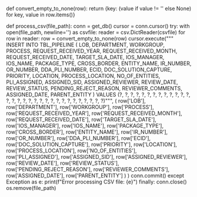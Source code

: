 def convert_empty_to_none(row):
    return {key: (value if value != '' else None) for key, value in row.items()}

def process_csv(file_path):
    conn = get_db()
    cursor = conn.cursor()
    try:
        with open(file_path, newline='') as csvfile:
            reader = csv.DictReader(csvfile)
            for row in reader:
                row = convert_empty_to_none(row)
                cursor.execute("""
                    INSERT INTO TBL_PIPELINE (
                        LOB, DEPARTMENT, WORKGROUP, PROCESS, 
                        REQUEST_RECEIVED_YEAR, REQUEST_RECEIVED_MONTH, REQUEST_RECEIVED_DATE, 
                        TARGET_SLA_DATE, IOS_MANAGER, IOS_NAME, PACKAGE_TYPE, CROSS_BORDER, 
                        ENTITY_NAME, IR_NUMBER, OR_NUMBER, DDA_PLI_NUMBER, ECID, DOC_SOLUTION_CAPTURE, 
                        PRIORITY, LOCATION, PROCESS_LOCATION, NO_OF_ENTITIES, PLI_ASSIGNED, 
                        ASSIGNED_SID, ASSIGNED_REVIEWER, REVIEW_DATE, REVIEW_STATUS, 
                        PENDING_REJECT_REASON, REVIEWER_COMMENTS, ASSIGNED_DATE, PARENT_ENTITY
                    ) VALUES (?, ?, ?, ?, ?, ?, ?, ?, ?, ?, ?, ?, ?, ?, ?, ?, ?, ?, ?, ?, ?, ?, ?, ?, ?, ?, ?, ?, ?, ?, ?)""",
                    (
                        row['LOB'], row['DEPARTMENT'], row['WORKGROUP'], row['PROCESS'], 
                        row['REQUEST_RECEIVED_YEAR'], row['REQUEST_RECEIVED_MONTH'], row['REQUEST_RECEIVED_DATE'], 
                        row['TARGET_SLA_DATE'], row['IOS_MANAGER'], row['IOS_NAME'], row['PACKAGE_TYPE'], row['CROSS_BORDER'], 
                        row['ENTITY_NAME'], row['IR_NUMBER'], row['OR_NUMBER'], row['DDA_PLI_NUMBER'], row['ECID'], row['DOC_SOLUTION_CAPTURE'], 
                        row['PRIORITY'], row['LOCATION'], row['PROCESS_LOCATION'], row['NO_OF_ENTITIES'], row['PLI_ASSIGNED'], 
                        row['ASSIGNED_SID'], row['ASSIGNED_REVIEWER'], row['REVIEW_DATE'], row['REVIEW_STATUS'], 
                        row['PENDING_REJECT_REASON'], row['REVIEWER_COMMENTS'], row['ASSIGNED_DATE'], row['PARENT_ENTITY']
                    )
                )
        conn.commit()
    except Exception as e:
        print(f"Error processing CSV file: {e}")
    finally:
        conn.close()
        os.remove(file_path)
